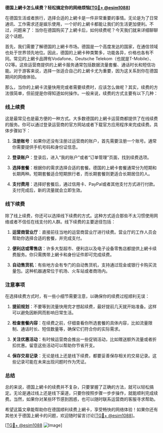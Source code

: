 **德国上網卡怎么续费？轻松搞定你的网络烦恼[[TG💪+ @esim1088](https://t.me/s/esim1088)]**

在德国生活或者旅行，选择合适的上網卡是一件非常重要的事情。无论是为了日常通讯、工作需求还是娱乐使用，一个好的上網卡都能让我们的生活更加便利。不过，问题来了：当你在德国购买了上網卡后，如何续费呢？今天我们就来详细聊聊这个话题。

首先，我们需要了解德国的上網卡市场。德国是一个高度发达的国家，在通信领域也处于世界领先地位。因此，德国的上網卡种类繁多，功能各异，价格也各有不同。常见的上網卡品牌有Vodafone、Deutsche Telekom（也就是T-Mobile）、O2等。这些运营商提供的上網卡服务通常包括数据流量套餐、通话时长和短信功能。对于游客来说，选择一张适合自己的上網卡尤为重要，因为这关系到你在德国期间的网络体验。

那么，当你的上網卡流量快用完或者需要续费时，应该怎么做呢？其实，续费的方法很简单，但前提是你得知道如何操作。一般来说，续费的方式主要有以下几种：

### **线上续费**

这是最常见也是最方便的一种方式。大多数德国的上網卡运营商都提供了在线续费的服务。你可以通过登录运营商的官方网站或者下载官方应用程序来完成续费。具体步骤如下：

1. **注册账号**：如果你还没有注册过运营商的账户，首先需要注册一个账号。通常你需要提供手机号码和身份证信息。
   
2. **登录账户**：登录后，进入“我的账户”或者“订单管理”页面，找到续费选项。

3. **选择套餐**：根据你的需求选择合适的套餐。德国的上網卡套餐通常分为短期和长期两种。短期套餐适合短期旅行者，而长期套餐则更适合长期居住的人。

4. **支付费用**：选择好套餐后，通过信用卡、PayPal或者其他支付方式进行付款。支付完成后，新的流量就会立即生效。

### **线下续费**

除了线上续费，你还可以选择线下续费的方式。这种方式适合那些不太习惯使用网络或者不信任在线支付的人群。线下续费的主要途径包括：

1. **运营商营业厅**：直接前往当地的运营商营业厅进行续费。营业厅的工作人员会帮助你选择合适的套餐，并完成支付。

2. **便利店或零售店**：许多大型超市、便利店以及电子设备零售店都提供上網卡续费服务。你只需携带上網卡和身份证件即可完成续费。

3. **自动售货机**：有些地方会有专门的自动售货机，支持通过现金或银行卡购买流量包。这种机器通常位于机场、火车站或者商场内。

### **注意事项**

在选择续费方式时，有一些小细节需要注意，以确保你的续费过程顺利无误：

1. **提前规划**：不要等到流量快用完才想起续费，最好提前几天就开始准备。这样可以避免因断网而影响日常生活。

2. **检查套餐内容**：在续费之前，仔细查看你所选套餐的具体内容，比如流量限制、通话时长、短信数量等，确保它们符合你的实际需求。

3. **关注优惠活动**：有时候运营商会推出一些促销活动，比如赠送额外流量或者折扣优惠。留意这些活动可以帮助你节省开支。

4. **保存交易记录**：无论是线上还是线下续费，都要妥善保存相关的交易记录。这些记录可能在未来出现问题时作为凭证。

### **总结**

总的来说，德国上網卡的续费并不复杂，只要掌握了正确的方法，就可以轻松搞定。无论是通过线上还是线下渠道，只要你按照步骤一步步操作，就能顺利完成续费。当然，如果你对某些环节感到困惑，也可以随时联系运营商的客服寻求帮助。

希望这篇文章能帮助你在德国顺利续费上網卡，享受畅快的网络体验！如果你还有其他关于德国上網卡的问题，欢迎随时留言讨论[[TG💪+ @esim1088](https://t.me/s/esim1088)]。

[[TG💪+ @esim1088](https://t.me/s/esim1088) ![Image](https://i.postimg.cc/4NQfJmqS/Snipaste-2025-05-13-00-14-12.png)]
